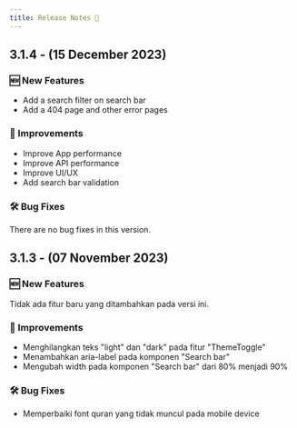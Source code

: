 ```yaml
---
title: Release Notes 📝
---
```


## 3.1.4 - (15 December 2023)

### 🆕 New Features

- Add a search filter on search bar
- Add a 404 page and other error pages

### 💪 Improvements

- Improve App performance
- Improve API performance
- Improve UI/UX
- Add search bar validation

### 🛠️ Bug Fixes

There are no bug fixes in this version.

## 3.1.3 - (07 November 2023)

### 🆕 New Features

Tidak ada fitur baru yang ditambahkan pada versi ini.

### 💪 Improvements

- Menghilangkan teks "light" dan "dark" pada fitur "ThemeToggle"
- Menambahkan aria-label pada komponen "Search bar"
- Mengubah width pada komponen "Search bar" dari 80% menjadi 90%

### 🛠️ Bug Fixes

- Memperbaiki font quran yang tidak muncul pada mobile device
